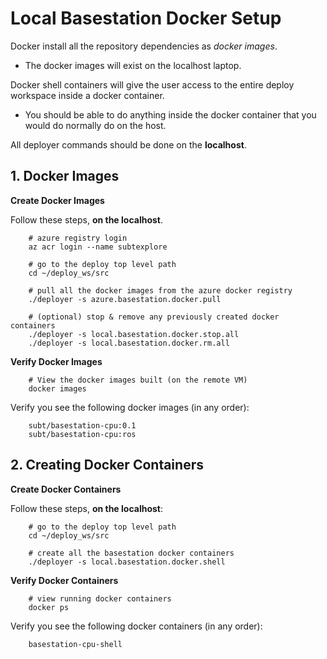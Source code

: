 # Local Basestation Docker Setup

Docker install all the repository dependencies as *docker images*.

- The docker images will exist on the localhost laptop.

Docker shell containers will give the user access to the entire deploy workspace inside a docker container.

- You should be able to do anything inside the docker container that you would do normally do on the host.

All deployer commands should be done on the **localhost**.

## 1. Docker Images

**Create Docker Images**

Follow these steps, **on the localhost**.

        # azure registry login
        az acr login --name subtexplore

        # go to the deploy top level path
        cd ~/deploy_ws/src

        # pull all the docker images from the azure docker registry
        ./deployer -s azure.basestation.docker.pull

        # (optional) stop & remove any previously created docker containers
        ./deployer -s local.basestation.docker.stop.all
        ./deployer -s local.basestation.docker.rm.all

**Verify Docker Images**

        # View the docker images built (on the remote VM)
        docker images

Verify you see the following docker images (in any order):

        subt/basestation-cpu:0.1
        subt/basestation-cpu:ros

## 2. Creating Docker Containers

**Create Docker Containers**

Follow these steps, **on the localhost**:

        # go to the deploy top level path
        cd ~/deploy_ws/src

        # create all the basestation docker containers
        ./deployer -s local.basestation.docker.shell

**Verify Docker Containers**

        # view running docker containers
        docker ps

Verify you see the following docker containers (in any order):

        basestation-cpu-shell
